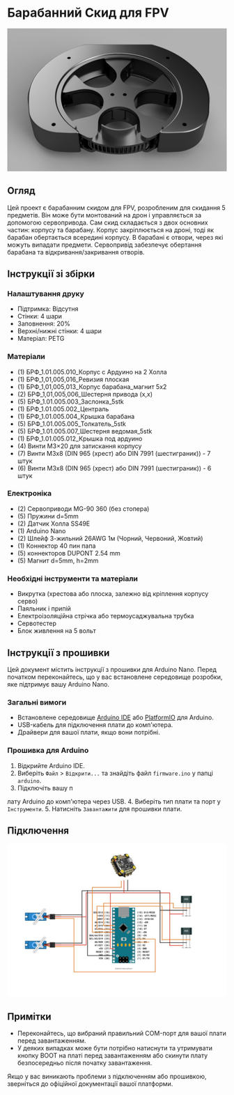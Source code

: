 # Барабанний Скид для FPV

![image](images/image.jpg)


## Огляд

Цей проект є барабанним скидом для FPV, розробленим для скидання 5 предметів. Він може бути монтований на дрон і управляється за допомогою сервопривода. Сам скид складається з двох основних частин: корпусу та барабану. Корпус закріплюється на дроні, тоді як барабан обертається всередині корпусу. В барабані є отвори, через які можуть випадати предмети. Сервопривід забезпечує обертання барабана та відкривання/закривання отворів.

## Інструкції зі збірки

### Налаштування друку

- Підтримка: Відсутня
- Стінки: 4 шари
- Заповнення: 20%
- Верхні/нижні стінки: 4 шари
- Матеріал: PETG

### Матеріали

- (1) БРФ_1.01.005.010_Корпус с Ардуино на 2 Холла
- (1) БРФ_1,01,005,016_Ревизия плоская
- (1) БРФ_1,01,005,013_Корпус барабана_магнит 5х2
- (2) БРФ_1,01,005,006_Шестерня привода (x,x)
- (5) БРФ_1.01.005.003_Заслонка_5stk
- (1) БРФ_1.01.005.002_Централь
- (1) БРФ_1.01.005.004_Крышка барабана
- (5) БРФ_1.01.005.005_Толкатель_5stk
- (5) БРФ_1.01.005.007_Шестерня ведомая_5stk
- (1) БРФ_1.01.005.012_Крышка под ардуино
- (4) Винти М3×20 для затискання корпусу
- (7) Винти M3x8 (DIN 965 (хрест) або DIN 7991 (шестиграник)) - 7 штук
- (6) Винти M3x8 (DIN 965 (хрест) або DIN 7991 (шестиграник)) - 6 штук

### Електроніка

- (2) Сервоприводи MG-90 360 (без стопера)
- (5) Пружини d=5mm
- (2) Датчик Холла SS49E
- (1) Arduino Nano
- (2) Шлейф 3-жильний 26AWG 1м (Чорний, Червоний, Жовтий)
- (1) Коннектор 40 пин папа
- (5) коннекторов DUPONT 2.54 mm
- (5) Магнит d=5mm, h=2mm

### Необхідні інструменти та матеріали

- Викрутка (хрестова або плоска, залежно від кріплення корпусу серво)
- Паяльник і припій
- Електроізоляційна стрічка або термоусаджувальна трубка
- Сервотестер
- Блок живлення на 5 вольт

## Інструкції з прошивки

Цей документ містить інструкції з прошивки для Arduino Nano. Перед початком переконайтесь, що у вас встановлене середовище розробки, яке підтримує вашу Arduino Nano.

### Загальні вимоги

- Встановлене середовище [Arduino IDE](https://www.arduino.cc/en/software) або [PlatformIO](https://platformio.org/platformio-ide) для Arduino.
- USB-кабель для підключення плати до комп'ютера.
- Драйвери для вашої плати, якщо вони потрібні.

### Прошивка для Arduino

1. Відкрийте Arduino IDE.
2. Виберіть `Файл` > `Відкрити...` та знайдіть файл `firmware.ino` у папці `arduino`.
3. Підключіть вашу п

лату Arduino до комп'ютера через USB.
4. Виберіть тип плати та порт у `Інструменти`.
5. Натисніть `Завантажити` для прошивки плати.

## Підключення

![image](images/scheme.jpeg)

## Примітки

- Переконайтесь, що вибраний правильний COM-порт для вашої плати перед завантаженням.
- У деяких випадках може бути потрібно натиснути та утримувати кнопку BOOT на платі перед завантаженням або скинути плату безпосередньо після початку завантаження.

Якщо у вас виникають проблеми з підключенням або прошивкою, зверніться до офіційної документації вашої платформи.
